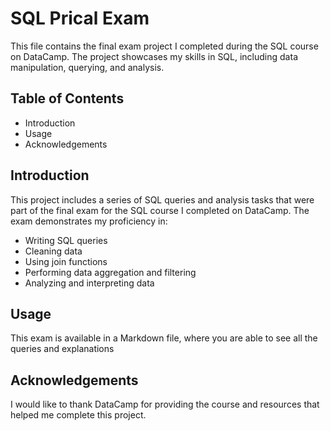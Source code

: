 # SQL Prical Exam
This file contains the final exam project I completed during the SQL course on DataCamp. The project showcases my skills in SQL, including data manipulation, querying, and analysis.

## Table of Contents
- Introduction 
- Usage
- Acknowledgements

## Introduction 
This project includes a series of SQL queries and analysis tasks that were part of the final exam for the SQL course I completed on DataCamp. The exam demonstrates my proficiency in:

- Writing SQL queries
- Cleaning data
- Using join functions
- Performing data aggregation and filtering
- Analyzing and interpreting data

## Usage
This exam is available in a Markdown file, where you are able to see all the queries and explanations

## Acknowledgements
I would like to thank DataCamp for providing the course and resources that helped me complete this project.
